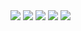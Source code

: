 <img src="https://64.media.tumblr.com/1c18bcab3ecc903de21059f5090bc2fc/84f9bac0f54e2bad-1d/s1280x1920/9b8f3cb1ab8126b02462e02783df87d35528043c.pnj">
<img src="https://media.discordapp.net/attachments/1133526020855705661/1370112959988240457/Untitled209_20250508205901.png?ex=681e50a1&is=681cff21&hm=482301f1cab6494fd7849058e9905ada8f576e4cd11b19e2c0923e2fa6072593&=&format=webp&quality=lossless&width=1514&height=478">
<img src="[https://64.media.tumblr.com/feb591b9b715999e6487939cb6b3beba/4f11a9ca2b61893a-78/s1280x1920/67e67dbfb7c8cc479ee58844ddea189d8cd9db80.pnj](https://media.discordapp.net/attachments/956595890573955183/1370114304145227837/Untitled211_20250508210450.png?ex=681e51e1&is=681d0061&hm=65f004e3c714d23161f5fbfe2ff97be14e33b6a753648b86f39848b729efc046&=&format=webp&quality=lossless&width=1365&height=165)">
<img src="https://64.media.tumblr.com/8cac8bafb27ddf1be8fb9a7adbccc120/5bf23da5dbe7ae41-fc/s75x75_c1/764ecdc19a4313495dfe4c15edfa33bd88e5503a.pnj">
<img src="https://64.media.tumblr.com/a8d6eb5d611d3c515e2fc483d6596967/84f9bac0f54e2bad-65/s1280x1920/2bddb4f526689729098ab9e38d93852e60df7396.pnj">
